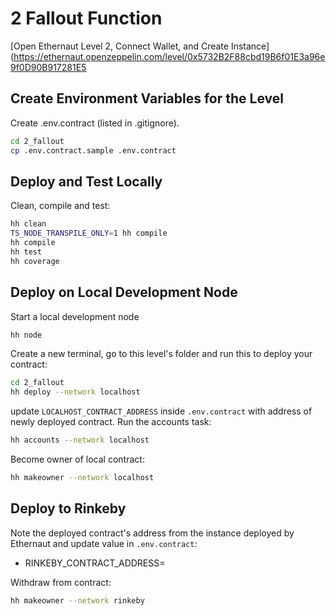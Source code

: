 # 2 Fallout Function

[Open Ethernaut Level 2, Connect Wallet, and Create Instance](https://ethernaut.openzeppelin.com/level/0x5732B2F88cbd19B6f01E3a96e9f0D90B917281E5

## Create Environment Variables for the Level

Create .env.contract (listed in .gitignore).

```sh
cd 2_fallout
cp .env.contract.sample .env.contract
```

## Deploy and Test Locally

Clean, compile and test:

```sh
hh clean
TS_NODE_TRANSPILE_ONLY=1 hh compile
hh compile
hh test
hh coverage
```

## Deploy on Local Development Node

Start a local development node

```sh
hh node
```

Create a new terminal, go to this level's folder and run this to deploy your contract:

```sh
cd 2_fallout
hh deploy --network localhost
```

update `LOCALHOST_CONTRACT_ADDRESS` inside `.env.contract` with address of newly deployed contract. Run the accounts task:

```sh
hh accounts --network localhost
```

Become owner of local contract:

```sh
hh makeowner --network localhost
```

## Deploy to Rinkeby

Note the deployed contract's address from the instance deployed by Ethernaut and update value in `.env.contract`:

* RINKEBY_CONTRACT_ADDRESS=

Withdraw from contract:

```sh
hh makeowner --network rinkeby
```
